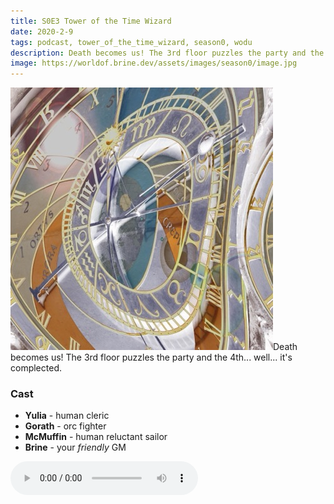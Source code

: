 ```yaml
---
title: S0E3 Tower of the Time Wizard
date: 2020-2-9
tags: podcast, tower_of_the_time_wizard, season0, wodu
description: Death becomes us! The 3rd floor puzzles the party and the 4th... well... it's complected.
image: https://worldof.brine.dev/assets/images/season0/image.jpg
---
```


![thumb](assets/images/season0/image.jpg)Death becomes us! The 3rd floor puzzles the party and the 4th... well... it's complected.

<break>

### Cast
- **Yulia** - human cleric
- **Gorath** - orc fighter
- **McMuffin** - human reluctant sailor
- **Brine** - your _friendly_ GM

<audio controls src="https://archive.org/download/s0e2-tower_of_the_time_wizard/s0e3-tower_of_the_time_wizard.mp3"></audio>